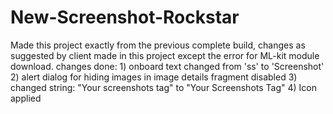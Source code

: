 # New-Screenshot-Rockstar
Made this project exactly from the previous complete build, changes as suggested by client made in this project except the error for ML-kit module download.
changes done:
        1) onboard text changed from 'ss' to 'Screenshot'
        2) alert dialog for hiding images in image details fragment disabled
        3) changed string: "Your screenshots tag" to "Your Screenshots Tag"
        4) Icon applied
